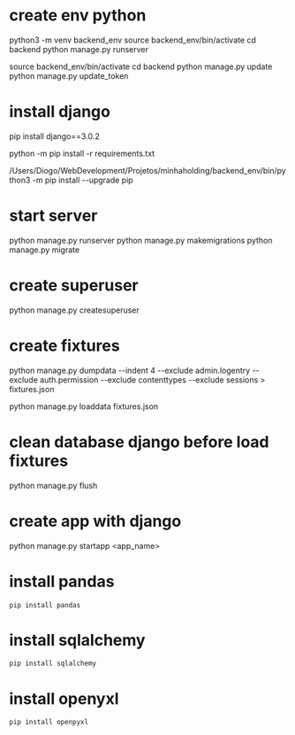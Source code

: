 # create env python

python3 -m venv backend_env
source backend_env/bin/activate
cd backend
python manage.py runserver

source backend_env/bin/activate
cd backend
python manage.py update
python manage.py update_token

# install django

pip install django==3.0.2

python -m pip install -r requirements.txt

/Users/Diogo/WebDevelopment/Projetos/minhaholding/backend_env/bin/python3 -m pip install --upgrade pip

# start server

python manage.py runserver
python manage.py makemigrations
python manage.py migrate

# create superuser

python manage.py createsuperuser

# create fixtures

python manage.py dumpdata --indent 4 --exclude admin.logentry --exclude auth.permission --exclude contenttypes --exclude sessions > fixtures.json

python manage.py loaddata fixtures.json

# clean database django before load fixtures

python manage.py flush

# create app with django

python manage.py startapp <app_name>

# install pandas

    pip install pandas

# install sqlalchemy

    pip install sqlalchemy

# install openyxl

    pip install openpyxl
